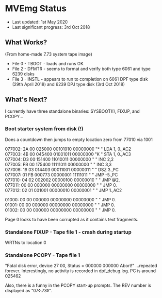 # MVEmg Status

* Last updated: 1st May 2020
* Last significant progress: 3rd Oct 2018

## What Works?

(From home-made 7.73 system tape image)

* File 0 - TBOOT - loads and runs OK
* File 2 - DFMTR - seems to format and verify both type 6061 and type 6239 disks
* File 3 - INSTL - appears to run to completion on 6061 DPF type disk (29th April 2018) and 6239 DPJ type disk (3rd Oct 2018)

## What's Next?

I currently have three standalone binaries: SYSBOOT(!), FIXUP, and PCOPY...

### Boot starter system from disk (!)

  Does a countdown then jumps to empty location zero from 77010 via 1001

  077002: 2A 00 025000 00101010 00000000 "* " LDA 1, 0.,AC2                       
  077003: 4B 00 045400 01001011 00000000 "K " STA 1, 0.,AC3                       
  077004: D3 00 151400 11010011 00000000 "  " INC    2,2                          
  077005: FB 00 175400 11111011 00000000 "  " INC    3,3                          
  077006: 19 03 014403 00011001 00000011 "  " DSZ  3.,PC                          
  077007: 01 FB 000773 00000001 11111011 "  " JMP  -5.,PC                         
  077010: 04 02 002002 00000100 00000010 "  " JMP @2.                             
  077011: 00 00 000000 00000000 00000000 "  " JMP  0.                             
  077012: 02 01 001001 00000010 00000001 "  " JMP  1.,AC2  

  01000: 00 00 000000 00000000 00000000 "  " JMP  0.                              
  01001: 00 00 000000 00000000 00000000 "  " JMP  0.                              
  01002: 00 00 000000 00000000 00000000 "  " JMP  0.

  Page 0 looks to have been corrupted as it contains text fragments.

### Standalone FIXUP - Tape file 1 - crash during startup

  WRTNs to location 0
 
### Standalone PCOPY - Tape file 1
  "Fatal disk error, device 27 00, Status = 000000 000000
   Abort!"
   ...repeated forever.  Interestingly, no activity is recorded in dpf_debug.log.
   PC is around 025462

   Also, there is a funny in the PCOPY start-up prompts.  The REV number is displayed as "07◊.73◊".
